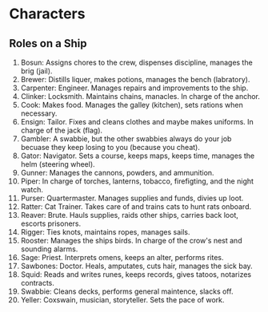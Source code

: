 # Characters

## Roles on a Ship
1. Bosun: Assigns chores to the crew, dispenses discipline, manages the brig (jail).
3. Brewer: Distills liquer, makes potions, manages the bench (labratory).
4. Carpenter: Engineer. Manages repairs and improvements to the ship.
5. Clinker: Locksmith. Maintains chains, manacles. In charge of the anchor.
6. Cook: Makes food. Manages the galley (kitchen), sets rations when necessary. 
7. Ensign: Tailor. Fixes and cleans clothes and maybe makes uniforms. In charge of the jack (flag).
8. Gambler: A swabbie, but the other swabbies always do your job becuase they keep losing to you (because you cheat).
9. Gator: Navigator. Sets a course, keeps maps, keeps time, manages the helm (steering wheel).
10. Gunner: Manages the cannons, powders, and ammunition.
11. Piper: In charge of torches, lanterns, tobacco, firefigting, and the night watch.
12. Purser: Quartermaster. Manages supplies and funds, divies up loot.
13. Ratter: Cat Trainer. Takes care of and trains cats to hunt rats onboard.
14. Reaver: Brute. Hauls supplies, raids other ships, carries back loot, escorts prisoners.
15. Rigger: Ties knots, maintains ropes, manages sails.
16. Rooster: Manages the ships birds. In charge of the crow's nest and sounding alarms.
17. Sage: Priest. Interprets omens, keeps an alter, performs rites.
18. Sawbones: Doctor. Heals, amputates, cuts hair, manages the sick bay.
19. Squid: Reads and writes runes, keeps records, gives tatoos, notarizes contracts.
20. Swabbie: Cleans decks, performs general maintence, slacks off.
21. Yeller: Coxswain, musician, storyteller. Sets the pace of work.





